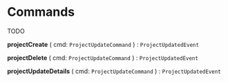 

# Commands



TODO

  
<article>

**projectCreate** ( cmd: `ProjectUpdateCommand` ) : `ProjectUpdatedEvent` <br/> 

</article>
<article>

**projectDelete** ( cmd: `ProjectUpdateCommand` ) : `ProjectUpdatedEvent` <br/> 

</article>
<article>

**projectUpdateDetails** ( cmd: `ProjectUpdateCommand` ) : `ProjectUpdatedEvent` <br/> 

</article>

